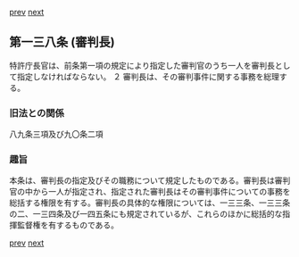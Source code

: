 [prev](/specific\markdowns\特許法\200_Mp-Ch_6-At_137.md)
[next](/specific\markdowns\特許法\202_Mp-Ch_6-At_139.md)
## 第一三八条 (審判長)
特許庁長官は、前条第一項の規定により指定した審判官のうち一人を審判長として指定しなければならない。
２ 審判長は、その審判事件に関する事務を総理する。

### 旧法との関係
八九条三項及び九〇条二項

### 趣旨
本条は、審判長の指定及びその職務について規定したものである。審判長は審判官の中から一人が指定され、指定された審判長はその審判事件についての事務を総括する権限を有する。審判長の具体的な権限については、一三三条、一三三条の二、一三四条及び一四五条にも規定されているが、これらのほかに総括的な指揮監督権を有するものである。

[prev](/specific\markdowns\特許法\200_Mp-Ch_6-At_137.md)
[next](/specific\markdowns\特許法\202_Mp-Ch_6-At_139.md)